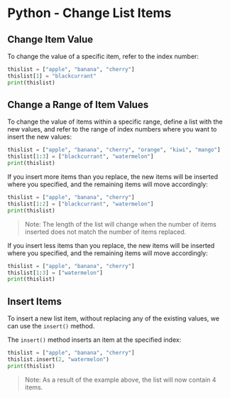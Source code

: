 # Python - Change List Items

## Change Item Value
To change the value of a specific item, refer to the index number:

```python
thislist = ["apple", "banana", "cherry"]
thislist[1] = "blackcurrant"
print(thislist)
```

## Change a Range of Item Values
To change the value of items within a specific range, define a list with the new values, and refer to the range of index numbers where you want to insert the new values:

```python
thislist = ["apple", "banana", "cherry", "orange", "kiwi", "mango"]
thislist[1:3] = ["blackcurrant", "watermelon"]
print(thislist)
```

If you insert more items than you replace, the new items will be inserted where you specified, and the remaining items will move accordingly:

```python
thislist = ["apple", "banana", "cherry"]
thislist[1:2] = ["blackcurrant", "watermelon"]
print(thislist)
```

> Note: The length of the list will change when the number of items inserted does not match the number of items replaced.

If you insert less items than you replace, the new items will be inserted where you specified, and the remaining items will move accordingly:
```python
thislist = ["apple", "banana", "cherry"]
thislist[1:3] = ["watermelon"]
print(thislist)
```

## Insert Items
To insert a new list item, without replacing any of the existing values, we can use the ```insert()``` method.

The ```insert()``` method inserts an item at the specified index:

```python
thislist = ["apple", "banana", "cherry"]
thislist.insert(2, "watermelon")
print(thislist)
```
> Note: As a result of the example above, the list will now contain 4 items.
